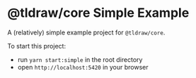 # @tldraw/core Simple Example

A (relatively) simple example project for `@tldraw/core`.

To start this project:

- run `yarn start:simple` in the root directory
- open `http://localhost:5420` in your browser
